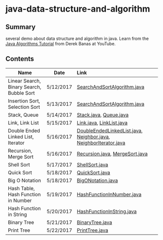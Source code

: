# java-data-structure-and-algorithm



## Summary

several demo about data structure and algorithm in java. Learn from the [Java Algorithms Tutorial](https://www.youtube.com/playlist?list=PLGLfVvz_LVvReUrWr94U-ZMgjYTQ538nT) from Derek Banas at YouTube.



## Contents

| Name                                     | Date      | Link                                     |
| ---------------------------------------- | --------- | :--------------------------------------- |
| Linear Search, Binary Search, Bubble Sort | 5/12/2017 | [SearchAndSortAlgorithm.java](https://github.com/AlfredYan/java-data-structure-and-algorithm/blob/master/src/SearchAndSortAlgorithm.java) |
| Insertion Sort, Selection Sort           | 5/13/2017 | [SearchAndSortAlgorithm.java](https://github.com/AlfredYan/java-data-structure-and-algorithm/blob/master/src/SearchAndSortAlgorithm.java) |
| Stack, Queue                             | 5/14/2017 | [Stack.java](https://github.com/AlfredYan/java-data-structure-and-algorithm/blob/master/src/Stack.java), [Queue.java](https://github.com/AlfredYan/java-data-structure-and-algorithm/blob/master/src/Queue.java) |
| Link, Link List                          | 5/15/2017 | [Link.java](https://github.com/AlfredYan/java-data-structure-and-algorithm/blob/master/src/Link.java), [LinkList.java](https://github.com/AlfredYan/java-data-structure-and-algorithm/blob/master/src/LinkList.java) |
| Double Ended Linked List, Iterator       | 5/16/2017 | [DoubleEndedLinkedList.java](https://github.com/AlfredYan/java-data-structure-and-algorithm/blob/master/src/DoubleEndedLinkedList.java), [Neighbor.java](https://github.com/AlfredYan/java-data-structure-and-algorithm/blob/master/src/Neighbor.java), [NeighborIterator.java](https://github.com/AlfredYan/java-data-structure-and-algorithm/blob/master/src/NeighborIterator.java) |
| Recursion, Merge Sort                    | 5/16/2017 | [Recursion.java](https://github.com/AlfredYan/java-data-structure-and-algorithm/blob/master/src/Recursion.java), [MergeSort.java](https://github.com/AlfredYan/java-data-structure-and-algorithm/blob/master/src/MergeSort.java) |
| Shell Sort                               | 5/17/2017 | [ShellSort.java](https://github.com/AlfredYan/java-data-structure-and-algorithm/blob/master/src/ShellSort.java) |
| Quick Sort                               | 5/18/2017 | [QuickSort.java](https://github.com/AlfredYan/java-data-structure-and-algorithm/blob/master/src/QuickSort.java) |
| Big O Notation                           | 5/18/2017 | [BigONotation.java](https://github.com/AlfredYan/java-data-structure-and-algorithm/blob/master/src/BigONotation.java) |
| Hash Table, Hash Function in Number      | 5/19/2017 | [HashFunctionInNumber.java](https://github.com/AlfredYan/java-data-structure-and-algorithm/blob/master/src/HashFunctionInNumber.java) |
| Hash Function in String                  | 5/20/2017 | [HashFunctionInString.java](https://github.com/AlfredYan/java-data-structure-and-algorithm/blob/master/src/HashFunctionInString.java) |
| Binary Tree                              | 5/21/2017 | [BinaryTree.java](https://github.com/AlfredYan/java-data-structure-and-algorithm/blob/master/src/BinaryTree.java) |
| Print Tree                               | 5/22/2017 | [PrintTree.java](https://github.com/AlfredYan/java-data-structure-and-algorithm/blob/master/src/PrintTree.java) |

